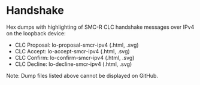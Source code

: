 # Handshake

Hex dumps with highlighting of SMC-R CLC handshake messages over IPv4 on the
loopback device:
* CLC Proposal: lo-proposal-smcr-ipv4 (.html, .svg)
* CLC Accept: lo-accept-smcr-ipv4 (.html, .svg)
* CLC Confirm: lo-confirm-smcr-ipv4 (.html, .svg)
* CLC Decline: lo-decline-smcr-ipv4 (.html, .svg)

Note: Dump files listed above cannot be displayed on GitHub.
